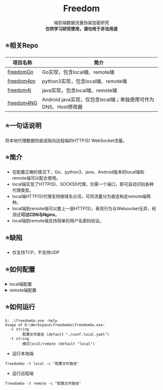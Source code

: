 <h1 align="center">  
    <strong>
        Freedom
    </strong>
</h1>
<p align="center">
    端到端数据流量伪装加密研究
  <br/>
    <strong>仅供学习研究使用，请勿用于非法用途</strong>
</p>


## :star:相关Repo
| 项目名称  | 简介 | 
| ------------- | ------------- |   
| [freedomGo](https://github.com/nICEnnnnnnnLee/freedomGo)  |  Go实现，包含local端、remote端  | 
| [freedom4py](https://github.com/nICEnnnnnnnLee/freedom4py)  |  python3实现，包含local端、remote端  | 
| [freedom4j](https://github.com/nICEnnnnnnnLee/freedom4j)  |  java实现，包含local端、remote端  | 
| [freedom4NG](https://github.com/nICEnnnnnnnLee/freedom4NG)  | Android java实现，仅包含local端；单独使用可作为DNS、Host修改器 | 
 



## :star:一句话说明  
将本地代理数据伪装成指向远程端的HTTP(S) WebSocket流量。

## :star:简介  
+ 在配置正确的情况下，Go、python3、java、Android版本的local端和remote端可以配合使用。  
+ local端实现了HTTP(S)、SOCKS5代理，仅需一个端口，即可自动识别各种代理类型。  
+ local端HTTP(S)代理支持按域名分流，可将流量分为直连和走remote端两种。  
+ local端到remote端可以套上一层HTTP(S)，表现行为与Websocket无异，经测试**可过CDN与Nginx**。  
+ local端到remote端支持简单的用户名密码验证。  

## :star:缺陷  
+ 仅支持TCP，不支持UDP

## :star:如何配置  


<details>
<summary>local端配置</summary>



```yml
# socks5 http
ProxyType: http
BindHost: 127.0.0.1 
BindPort: 1081
# 按域名分流将下面注释去掉即可
# 全局代理将下面注释掉即可
# GeoDomain:
#   # 如果不匹配分流规则，那么就直连?
#   DirectIfNotInRules: true
#   # 同https://github.com/gfwlist/gfwlist
#   GfwPath: data/gfwlist.txt
#   # 将直连域名直接写入即可，每行一个
#   DirectPath: data/direct_domains.txt

# 该值可以是ip或者域名
RemoteHost: 127.0.0.1
RemotePort: 443
# 和远端的连接是否经过TLS加密
RemoteSSL: false
Salt: salt
Username: username
Password: pwd
# 是否允许不安全的HTTPS连接
AllowInsecure: true
# 模拟的HTTP请求
HttpPath: /
# 如果连接是经过加密的,该值还是CLient Hello消息里面的SNI
HttpDomain: www.baidu.com
HttpUserAgent: Mozilla/5.0 (Windows NT 10.0; Win64; x64; rv:86.0) Gecko/20100101 Firefox/86.0
```
</details>

<details>
<summary>remote端配置</summary>



```yml
BindHost: 127.0.0.1 
BindPort: 443 
Salt: salt
UseSSL: false
# SNI: www.baidu.com
# CertPath: data/fullchain.pem
# KeyPath: data/www.baidu.com.key
Users:
  user1: pwd1 
  username: pwd
```
</details>








## :star:如何运行  
```
$: .\freedomGo.exe -help
Usage of D:\Workspace\freedomGo\freedomGo.exe:
  -c string
        配置文件路径 (default "./conf.local.yaml")
  -t string
        模式local/remote (default "local")
```
+ 运行本地端  
```
freedomGo -t local -c "配置文件路径"
```

+ 运行远程端
```
freedomGo -t remote -c "配置文件路径"
```